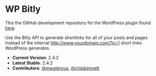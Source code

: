 # WP Bitly

This the GitHub development repository for the WordPress plugin found [here](https://wordpress.org/plugins/wp-bitly/).

Use the Bitly API to generate shortlinks for all of your posts and pages instead of the internal http://www.yourdomain.com/?p=1 short links WordPress generates.

* **Current Version**:  2.4.2
* **Latest Stable**:  2.4.2
* **Contributors**: [@mwaterous](https://github.com/mwaterous), [@chipbennett](https://github.com/chipbennett)
